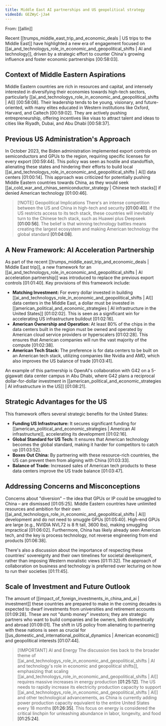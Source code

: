 ```yaml
---
title: Middle East AI partnerships and US geopolitical strategy
videoId: GEZWyC-jJa4
---
```


From: [[allin]] <br/> 

Recent [[trumps_middle_east_trip_and_economic_deals | US trips to the Middle East]] have highlighted a new era of engagement focused on [[ai_and_technologys_role_in_economic_and_geopolitical_shifts | AI and technology]], driven by a strategic effort to counter China's growing influence and foster economic partnerships <a class="yt-timestamp" data-t="00:58:03">[00:58:03]</a>.

## Context of Middle Eastern Aspirations
Middle Eastern countries are rich in resources and capital, and intensely interested in diversifying their economies towards high-tech sectors, particularly [[ai_and_technologys_role_in_economic_and_geopolitical_shifts | AI]] <a class="yt-timestamp" data-t="00:58:08">[00:58:08]</a>. Their leadership tends to be young, visionary, and future-oriented, with many elites educated in Western institutions like Oxford, Harvard, and Caltech <a class="yt-timestamp" data-t="00:59:02">[00:59:02]</a>. They are actively pushing entrepreneurship, offering incentives like visas to attract talent and ideas to cities like Riyadh, Dubai, and Abu Dhabi <a class="yt-timestamp" data-t="00:58:37">[00:58:37]</a>.

## Previous US Administration's Approach
In October 2023, the Biden administration implemented export controls on semiconductors and GPUs to the region, requiring specific licenses for every export <a class="yt-timestamp" data-t="00:59:44">[00:59:44]</a>. This policy was seen as hostile and standoffish, alienating these states and hindering their efforts to build local [[ai_and_technologys_role_in_economic_and_geopolitical_shifts | AI]] data centers <a class="yt-timestamp" data-t="01:00:14">[01:00:14]</a>. This approach was criticized for potentially pushing Middle Eastern countries towards China, as they would seek [[ai_cold_war_and_chinas_semiconductor_strategy | Chinese tech stacks]] if denied American technology <a class="yt-timestamp" data-t="01:00:46">[01:00:46]</a>.

> [!NOTE] Geopolitical Implications
> There's an intense competition between the US and China in high-tech and security <a class="yt-timestamp" data-t="01:00:40">[01:00:40]</a>. If the US restricts access to its tech stack, these countries will inevitably turn to the Chinese tech stack, such as Huawei plus Deepseek <a class="yt-timestamp" data-t="01:00:56">[01:00:56]</a>. The belief is that winning technology battles means creating the largest ecosystem and making American technology the global standard <a class="yt-timestamp" data-t="01:04:08">[01:04:08]</a>.

## A New Framework: AI Acceleration Partnership
As part of the recent [[trumps_middle_east_trip_and_economic_deals | Middle East trip]], a new framework for an [[ai_and_technologys_role_in_economic_and_geopolitical_shifts | AI acceleration partnership]] was introduced to replace the previous export controls <a class="yt-timestamp" data-t="01:01:40">[01:01:40]</a>. Key provisions of this framework include:
*   **Matching Investment:** For every dollar invested in building [[ai_and_technologys_role_in_economic_and_geopolitical_shifts | AI]] data centers in the Middle East, a dollar must be invested in [[american_political_and_economic_strategies | AI infrastructure in the United States]] <a class="yt-timestamp" data-t="01:02:02">[01:02:02]</a>. This is seen as a significant win for accelerating US infrastructure buildout <a class="yt-timestamp" data-t="01:02:16">[01:02:16]</a>.
*   **American Ownership and Operation:** At least 80% of the chips in the data centers built in the region must be owned and operated by American cloud service providers or hyperscalers <a class="yt-timestamp" data-t="01:02:28">[01:02:28]</a>. This ensures that American companies will run the vast majority of the compute <a class="yt-timestamp" data-t="01:02:38">[01:02:38]</a>.
*   **American Tech Stack:** The preference is for data centers to be built on an American tech stack, utilizing companies like Nvidia and AMD, which also improves the US balance of trade <a class="yt-timestamp" data-t="01:03:41">[01:03:41]</a>.

An example of this partnership is OpenAI's collaboration with G42 on a 5-gigawatt data center campus in Abu Dhabi, where G42 plans a reciprocal dollar-for-dollar investment in [[american_political_and_economic_strategies | AI infrastructure in the US]] <a class="yt-timestamp" data-t="01:08:21">[01:08:21]</a>.

## Strategic Advantages for the US
This framework offers several strategic benefits for the United States:
*   **Funding US Infrastructure:** It secures significant funding for [[american_political_and_economic_strategies | American AI infrastructure]], accelerating its development <a class="yt-timestamp" data-t="01:02:16">[01:02:16]</a>.
*   **Global Standard for US Tech:** It ensures that American technology becomes the global standard, making it harder for competitors to catch up <a class="yt-timestamp" data-t="01:03:52">[01:03:52]</a>.
*   **Boxes Out China:** By partnering with these resource-rich countries, the US can prevent them from aligning with China <a class="yt-timestamp" data-t="01:03:33">[01:03:33]</a>.
*   **Balance of Trade:** Increased sales of American tech products to these data centers improve the US trade balance <a class="yt-timestamp" data-t="01:03:47">[01:03:47]</a>.

## Addressing Concerns and Misconceptions
Concerns about "diversion" – the idea that GPUs or IP could be smuggled to China – are dismissed <a class="yt-timestamp" data-t="01:05:25">[01:05:25]</a>. Middle Eastern countries have unlimited resources and ambition for their own [[ai_and_technologys_role_in_economic_and_geopolitical_shifts | AI]] development and do not need to smuggle GPUs <a class="yt-timestamp" data-t="01:05:40">[01:05:40]</a>. High-end GPUs are large (e.g., NVIDIA NVL72 is 8 ft tall, 3600 lbs), making smuggling impractical <a class="yt-timestamp" data-t="01:06:02">[01:06:02]</a>. Furthermore, China has likely already seen American tech, and the key is process technology, not reverse engineering from end products <a class="yt-timestamp" data-t="01:06:38">[01:06:38]</a>.

There's also a discussion about the importance of respecting these countries' sovereignty and their own timelines for societal development, rather than imposing Western moralistic views <a class="yt-timestamp" data-t="01:11:32">[01:11:32]</a>. The approach of collaboration on business and technology is preferred over lecturing on how to run their societies <a class="yt-timestamp" data-t="01:11:45">[01:11:45]</a>.

## Scale of Investment and Future Outlook
The amount of [[impact_of_foreign_investments_in_china_and_ai | investment]] these countries are prepared to make in the coming decades is expected to dwarf investments from universities and retirement accounts <a class="yt-timestamp" data-t="01:09:28">[01:09:28]</a>. These are not "dumb money" investors; they are strategic partners who want to build companies and be owners, both domestically and abroad <a class="yt-timestamp" data-t="01:09:01">[01:09:01]</a>. The shift in US policy from alienating to partnering with these nations is seen as crucial for [[us_domestic_and_international_political_dynamics | American economic]] and geopolitical interests <a class="yt-timestamp" data-t="01:07:44">[01:07:44]</a>.

> [!IMPORTANT] AI and Energy
> The discussion ties back to the broader theme of [[ai_and_technologys_role_in_economic_and_geopolitical_shifts | AI and technology's role in economic and geopolitical shifts]], emphasizing that scaling [[ai_and_technologys_role_in_economic_and_geopolitical_shifts | AI]] requires massive increases in energy production <a class="yt-timestamp" data-t="01:25:12">[01:25:12]</a>. The US needs to rapidly increase its electricity production capacity to support [[ai_and_technologys_role_in_economic_and_geopolitical_shifts | AI]] and other technological advancements, as China is currently adding power production capacity equivalent to the entire United States every 18 months <a class="yt-timestamp" data-t="01:26:35">[01:26:35]</a>. This focus on energy is considered the critical linchpin for unleashing abundance in labor, longevity, and food <a class="yt-timestamp" data-t="01:25:24">[01:25:24]</a>.